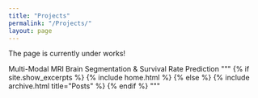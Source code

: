 ```yaml
---
title: "Projects"
permalink: "/Projects/"
layout: page
---
```


The page is currently under works!

Multi-Modal MRI Brain Segmentation & Survival Rate Prediction
"""
{% if site.show_excerpts %}
  {% include home.html %}
{% else %}
  {% include archive.html title="Posts" %}
{% endif %}
"""

